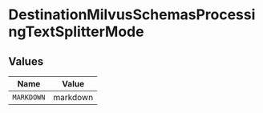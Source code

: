 # DestinationMilvusSchemasProcessingTextSplitterMode


## Values

| Name       | Value      |
| ---------- | ---------- |
| `MARKDOWN` | markdown   |
